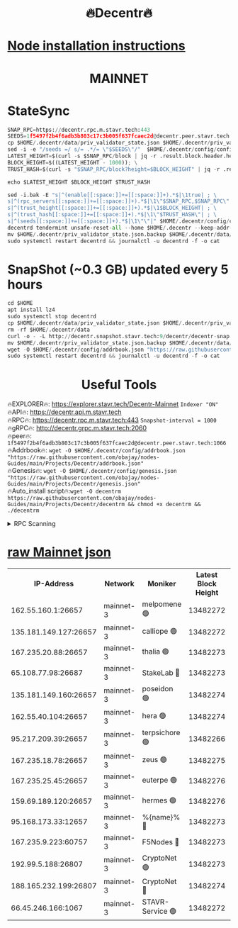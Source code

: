 <h1 align="center"> 🔥Decentr🔥</h1>

[Node installation instructions](https://github.com/obajay/nodes-Guides/tree/main/Projects/Decentr)
=
<h1 align="center"> MAINNET</h1>

# StateSync
```python
SNAP_RPC=https://decentr.rpc.m.stavr.tech:443
SEEDS=1f5497f2b4f6adb3b803c17c3b005f637fcaec2d@decentr.peer.stavr.tech:1066
cp $HOME/.decentr/data/priv_validator_state.json $HOME/.decentr/priv_validator_state.json.backup
sed -i -e "/seeds =/ s/= .*/= \"$SEEDS\"/"  $HOME/.decentr/config/config.toml
LATEST_HEIGHT=$(curl -s $SNAP_RPC/block | jq -r .result.block.header.height); \
BLOCK_HEIGHT=$((LATEST_HEIGHT - 1000)); \
TRUST_HASH=$(curl -s "$SNAP_RPC/block?height=$BLOCK_HEIGHT" | jq -r .result.block_id.hash)

echo $LATEST_HEIGHT $BLOCK_HEIGHT $TRUST_HASH

sed -i.bak -E "s|^(enable[[:space:]]+=[[:space:]]+).*$|\1true| ; \
s|^(rpc_servers[[:space:]]+=[[:space:]]+).*$|\1\"$SNAP_RPC,$SNAP_RPC\"| ; \
s|^(trust_height[[:space:]]+=[[:space:]]+).*$|\1$BLOCK_HEIGHT| ; \
s|^(trust_hash[[:space:]]+=[[:space:]]+).*$|\1\"$TRUST_HASH\"| ; \
s|^(seeds[[:space:]]+=[[:space:]]+).*$|\1\"\"|" $HOME/.decentr/config/config.toml
decentrd tendermint unsafe-reset-all --home $HOME/.decentr --keep-addr-book
mv $HOME/.decentr/priv_validator_state.json.backup $HOME/.decentr/data/priv_validator_state.json
sudo systemctl restart decentrd && journalctl -u decentrd -f -o cat
```
# SnapShot (~0.3 GB) updated every 5 hours
```python
cd $HOME
apt install lz4
sudo systemctl stop decentrd
cp $HOME/.decentr/data/priv_validator_state.json $HOME/.decentr/priv_validator_state.json.backup
rm -rf $HOME/.decentr/data
curl -o - -L http://decentr.snapshot.stavr.tech:9/decentr/decentr-snap.tar.lz4 | lz4 -c -d - | tar -x -C $HOME/.decentr --strip-components 2
mv $HOME/.decentr/priv_validator_state.json.backup $HOME/.decentr/data/priv_validator_state.json
wget -O $HOME/.decentr/config/addrbook.json "https://raw.githubusercontent.com/obajay/nodes-Guides/main/Projects/Decentr/addrbook.json"
sudo systemctl restart decentrd && journalctl -u decentrd -f -o cat
```

 <h1 align="center"> Useful Tools</h1>

🔥EXPLORER🔥:     https://explorer.stavr.tech/Decentr-Mainnet        `Indexer "ON"` \
🔥API🔥:          https://decentr.api.m.stavr.tech \
🔥RPC🔥:          https://decentr.rpc.m.stavr.tech:443              `Snapshot-interval = 1000` \
🔥gRPC🔥:         http://decentr.grpc.m.stavr.tech:2060 \
🔥peer🔥:         `1f5497f2b4f6adb3b803c17c3b005f637fcaec2d@decentr.peer.stavr.tech:1066` \
🔥Addrbook🔥:  `wget -O $HOME/.decentr/config/addrbook.json "https://raw.githubusercontent.com/obajay/nodes-Guides/main/Projects/Decentr/addrbook.json"` \
🔥Genesis🔥:  `wget -O $HOME/.decentr/config/genesis.json "https://raw.githubusercontent.com/obajay/nodes-Guides/main/Projects/Decentr/genesis.json"` \
🔥Auto_install script🔥:`wget -O decentrm https://raw.githubusercontent.com/obajay/nodes-Guides/main/Projects/Decentr/decentrm && chmod +x decentrm && ./decentrm`

<details>
<summary>RPC Scanning</summary>

<h2 align="center"> We scan nodes in real time every 4 hours. And we provide the final result of RPC endpoints.
We cannot influence the operation of these nodes in any way. </h2>


```python
If Voting Power is higher than 0 --> then the Node is a validator of the network and may be subject to attack and be a potential threat to the chain.
```
```python
We marked such validators with a red symbol
```

</details>

[raw Mainnet json](https://rpc-check.decentrm.stavr.tech/decentrm/rpc-decentrm-result.json)
=



<table><tr><th>IP-Address</th><th>Network</th><th>Moniker</th><th>Latest Block Height</th><th>Earliest Block Height</th><th>Catching Up</th><th>Tx Index</th><th>Voting Power</th><th>Scan Time</th></tr><tr><td>162.55.160.1:26657</td><td>mainnet-3</td><td>melpomene 🟢</td><td>13482272</td><td>1688950</td><td>False</td><td>on</td><td>0</td><td>2024-03-25T12:07:56.604463256UTC</td></tr><tr><td>135.181.149.127:26657</td><td>mainnet-3</td><td>calliope 🟢</td><td>13482272</td><td>1688950</td><td>False</td><td>on</td><td>0</td><td>2024-03-25T12:08:00.969227971UTC</td></tr><tr><td>167.235.20.88:26657</td><td>mainnet-3</td><td>thalia 🟢</td><td>13482273</td><td>1688950</td><td>False</td><td>on</td><td>0</td><td>2024-03-25T12:08:04.244227988UTC</td></tr><tr><td>65.108.77.98:26687</td><td>mainnet-3</td><td>StakeLab 🔴</td><td>13482273</td><td>1688950</td><td>False</td><td>on</td><td>5452854</td><td>2024-03-25T12:08:04.550959501UTC</td></tr><tr><td>135.181.149.160:26657</td><td>mainnet-3</td><td>poseidon 🟢</td><td>13482274</td><td>1688950</td><td>False</td><td>on</td><td>0</td><td>2024-03-25T12:08:07.562190432UTC</td></tr><tr><td>162.55.40.104:26657</td><td>mainnet-3</td><td>hera 🟢</td><td>13482274</td><td>1688950</td><td>False</td><td>on</td><td>0</td><td>2024-03-25T12:08:08.080176777UTC</td></tr><tr><td>95.217.209.39:26657</td><td>mainnet-3</td><td>terpsichore 🟢</td><td>13482266</td><td>1688950</td><td>False</td><td>on</td><td>0</td><td>2024-03-25T12:08:12.446840746UTC</td></tr><tr><td>167.235.18.78:26657</td><td>mainnet-3</td><td>zeus 🟢</td><td>13482275</td><td>1688950</td><td>False</td><td>on</td><td>0</td><td>2024-03-25T12:08:16.701219676UTC</td></tr><tr><td>167.235.25.45:26657</td><td>mainnet-3</td><td>euterpe 🟢</td><td>13482276</td><td>1688950</td><td>False</td><td>on</td><td>0</td><td>2024-03-25T12:08:18.936204837UTC</td></tr><tr><td>159.69.189.120:26657</td><td>mainnet-3</td><td>hermes 🟢</td><td>13482276</td><td>1688950</td><td>False</td><td>on</td><td>0</td><td>2024-03-25T12:08:21.226171386UTC</td></tr><tr><td>95.168.173.33:12657</td><td>mainnet-3</td><td>%{name}% 🔴</td><td>13482273</td><td>8964001</td><td>False</td><td>on</td><td>4280941</td><td>2024-03-25T12:08:01.781426509UTC</td></tr><tr><td>167.235.9.223:60757</td><td>mainnet-3</td><td>F5Nodes 🔴</td><td>13482273</td><td>12380001</td><td>False</td><td>off</td><td>562</td><td>2024-03-25T12:08:01.997246886UTC</td></tr><tr><td>192.99.5.188:26807</td><td>mainnet-3</td><td>CryptoNet 🟢</td><td>13482273</td><td>13242001</td><td>False</td><td>on</td><td>0</td><td>2024-03-25T12:08:07.234352508UTC</td></tr><tr><td>188.165.232.199:26807</td><td>mainnet-3</td><td>CryptoNet 🔴</td><td>13482274</td><td>13242001</td><td>False</td><td>off</td><td>916467</td><td>2024-03-25T12:08:07.827703792UTC</td></tr><tr><td>66.45.246.166:1067</td><td>mainnet-3</td><td>STAVR-Service 🟢</td><td>13482272</td><td>13480001</td><td>False</td><td>on</td><td>0</td><td>2024-03-25T12:08:01.546645244UTC</td></tr></table>
